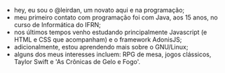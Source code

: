 - hey, eu sou o @leirdan, um novato aqui e na programação;
- meu primeiro contato com programação foi com Java, aos 15 anos, no curso de Informática do IFRN;
- nos últimos tempos venho estudando principalmente Javascript (e HTML e CSS que acompanham) e o framework AdonisJS;
- adicionalmente, estou aprendendo mais sobre o GNU/Linux;
- alguns dos meus interesses incluem: RPG de mesa, jogos clássicos, Taylor Swift e 'As Crônicas de Gelo e Fogo'.

<!---
leirdan/leirdan is a ✨ special ✨ repository because its `README.md` (this file) appears on your GitHub profile.
You can click the Preview link to take a look at your changes.
--->
